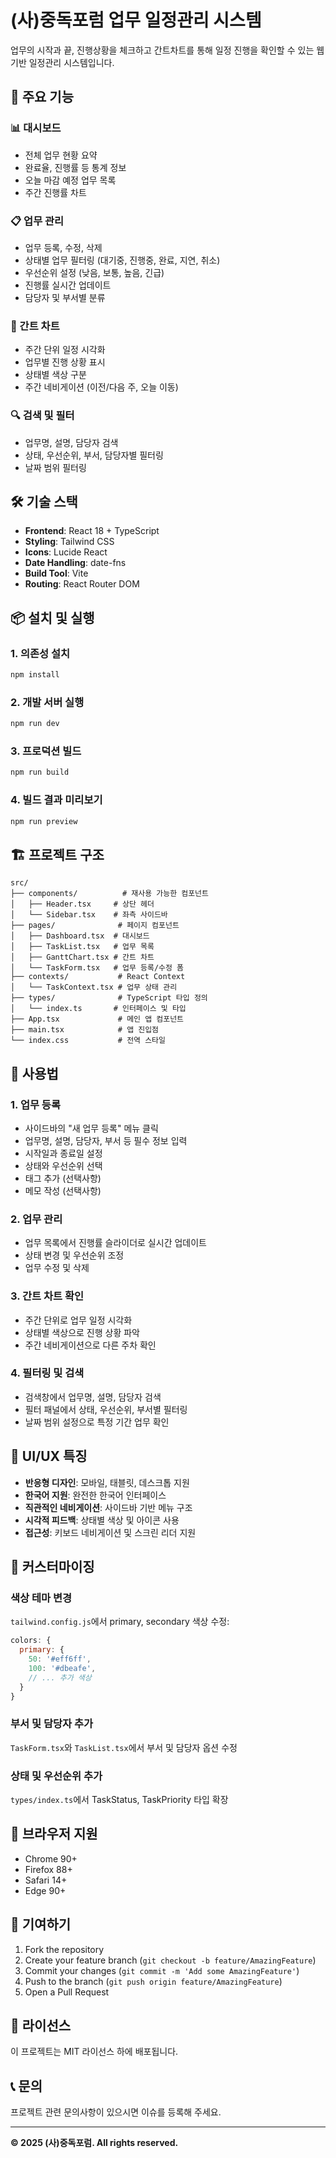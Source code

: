 # (사)중독포럼 업무 일정관리 시스템

업무의 시작과 끝, 진행상황을 체크하고 간트차트를 통해 일정 진행을 확인할 수 있는 웹 기반 일정관리 시스템입니다.

## 🚀 주요 기능

### 📊 대시보드
- 전체 업무 현황 요약
- 완료율, 진행률 등 통계 정보
- 오늘 마감 예정 업무 목록
- 주간 진행률 차트

### 📋 업무 관리
- 업무 등록, 수정, 삭제
- 상태별 업무 필터링 (대기중, 진행중, 완료, 지연, 취소)
- 우선순위 설정 (낮음, 보통, 높음, 긴급)
- 진행률 실시간 업데이트
- 담당자 및 부서별 분류

### 📅 간트 차트
- 주간 단위 일정 시각화
- 업무별 진행 상황 표시
- 상태별 색상 구분
- 주간 네비게이션 (이전/다음 주, 오늘 이동)

### 🔍 검색 및 필터
- 업무명, 설명, 담당자 검색
- 상태, 우선순위, 부서, 담당자별 필터링
- 날짜 범위 필터링

## 🛠️ 기술 스택

- **Frontend**: React 18 + TypeScript
- **Styling**: Tailwind CSS
- **Icons**: Lucide React
- **Date Handling**: date-fns
- **Build Tool**: Vite
- **Routing**: React Router DOM

## 📦 설치 및 실행

### 1. 의존성 설치
```bash
npm install
```

### 2. 개발 서버 실행
```bash
npm run dev
```

### 3. 프로덕션 빌드
```bash
npm run build
```

### 4. 빌드 결과 미리보기
```bash
npm run preview
```

## 🏗️ 프로젝트 구조

```
src/
├── components/          # 재사용 가능한 컴포넌트
│   ├── Header.tsx     # 상단 헤더
│   └── Sidebar.tsx    # 좌측 사이드바
├── pages/              # 페이지 컴포넌트
│   ├── Dashboard.tsx  # 대시보드
│   ├── TaskList.tsx   # 업무 목록
│   ├── GanttChart.tsx # 간트 차트
│   └── TaskForm.tsx   # 업무 등록/수정 폼
├── contexts/           # React Context
│   └── TaskContext.tsx # 업무 상태 관리
├── types/              # TypeScript 타입 정의
│   └── index.ts       # 인터페이스 및 타입
├── App.tsx             # 메인 앱 컴포넌트
├── main.tsx            # 앱 진입점
└── index.css           # 전역 스타일
```

## 🎯 사용법

### 1. 업무 등록
- 사이드바의 "새 업무 등록" 메뉴 클릭
- 업무명, 설명, 담당자, 부서 등 필수 정보 입력
- 시작일과 종료일 설정
- 상태와 우선순위 선택
- 태그 추가 (선택사항)
- 메모 작성 (선택사항)

### 2. 업무 관리
- 업무 목록에서 진행률 슬라이더로 실시간 업데이트
- 상태 변경 및 우선순위 조정
- 업무 수정 및 삭제

### 3. 간트 차트 확인
- 주간 단위로 업무 일정 시각화
- 상태별 색상으로 진행 상황 파악
- 주간 네비게이션으로 다른 주차 확인

### 4. 필터링 및 검색
- 검색창에서 업무명, 설명, 담당자 검색
- 필터 패널에서 상태, 우선순위, 부서별 필터링
- 날짜 범위 설정으로 특정 기간 업무 확인

## 🎨 UI/UX 특징

- **반응형 디자인**: 모바일, 태블릿, 데스크톱 지원
- **한국어 지원**: 완전한 한국어 인터페이스
- **직관적인 네비게이션**: 사이드바 기반 메뉴 구조
- **시각적 피드백**: 상태별 색상 및 아이콘 사용
- **접근성**: 키보드 네비게이션 및 스크린 리더 지원

## 🔧 커스터마이징

### 색상 테마 변경
`tailwind.config.js`에서 primary, secondary 색상 수정:

```javascript
colors: {
  primary: {
    50: '#eff6ff',
    100: '#dbeafe',
    // ... 추가 색상
  }
}
```

### 부서 및 담당자 추가
`TaskForm.tsx`와 `TaskList.tsx`에서 부서 및 담당자 옵션 수정

### 상태 및 우선순위 추가
`types/index.ts`에서 TaskStatus, TaskPriority 타입 확장

## 📱 브라우저 지원

- Chrome 90+
- Firefox 88+
- Safari 14+
- Edge 90+

## 🤝 기여하기

1. Fork the repository
2. Create your feature branch (`git checkout -b feature/AmazingFeature`)
3. Commit your changes (`git commit -m 'Add some AmazingFeature'`)
4. Push to the branch (`git push origin feature/AmazingFeature`)
5. Open a Pull Request

## 📄 라이선스

이 프로젝트는 MIT 라이선스 하에 배포됩니다.

## 📞 문의

프로젝트 관련 문의사항이 있으시면 이슈를 등록해 주세요.

---

**© 2025 (사)중독포럼. All rights reserved.**
